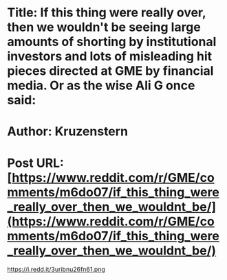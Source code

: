 # Title: If this thing were really over, then we wouldn't be seeing large amounts of shorting by institutional investors and lots of misleading hit pieces directed at GME by financial media. Or as the wise Ali G once said:
# Author: Kruzenstern
# Post URL: [https://www.reddit.com/r/GME/comments/m6do07/if_this_thing_were_really_over_then_we_wouldnt_be/](https://www.reddit.com/r/GME/comments/m6do07/if_this_thing_were_really_over_then_we_wouldnt_be/)


https://i.redd.it/3uribnu26fn61.png